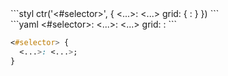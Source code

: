 <div data-size="150" data-examples="stylus" class="syntax"></div>
```styl
ctr('<#selector>', {
  <...>: <...>
  grid: {
    <grid:key>: <grid:value>
  }
})
```


<div data-size="150" data-examples="yaml" class="syntax"></div>
```yaml
<#selector>:
  <...>: <...>
  grid:
    <grid:key>: <grid:value>
```


```css
<#selector> {
  <...>: <...>;
}
```
<div class="cf"></div>
